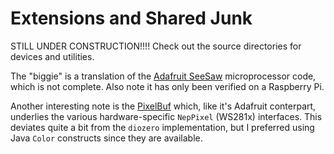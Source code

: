# Extensions and Shared Junk

STILL UNDER CONSTRUCTION!!!! Check out the source directories for devices and utilities.

The "biggie" is a translation of the [Adafruit SeeSaw](src/main/kotlin/crackers/kobots/devices/expander/AdafruitSeeSaw.kt) microprocessor code, which is not complete. Also note it has only been verified on a Raspberry Pi.

Another interesting note is the [PixelBuf](src/main/kotlin/crackers/kobots/devices/lighting/PixelBuf.kt) which, like it's Adafruit conterpart, underlies the various hardware-specific `NepPixel` (WS281x) interfaces. This deviates quite a bit from the `diozero` implementation, but I preferred using Java `Color` constructs since they are available.
